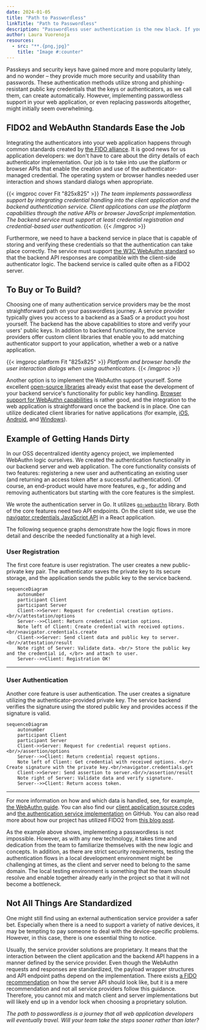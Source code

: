 ```yaml
---
date: 2024-01-05
title: "Path to Passwordless"
linkTitle: "Path to Passwordless"
description: "Passwordless user authentication is the new black. If your web application still uses password-based authentication, it is worthwhile to familiarize yourself with this new technology. Luckily, one can already choose a variety of proprietary and open-source tooling for experimenting hands-on and even implementing production-ready solutions."
author: Laura Vuorenoja
resources:
  - src: "**.{png,jpg}"
    title: "Image #:counter"
---
```


Passkeys and security keys have gained more and more popularity lately, and no wonder – they provide
much more security and usability than passwords. These authentication methods utilize strong and
phishing-resistant public key credentials that the keys or authenticators, as we call them,
can create automatically. However, implementing passwordless support in your web application,
or even replacing passwords altogether, might initially seem overwhelming.

## FIDO2 and WebAuthn Standards Ease the Job

Integrating the authenticators into your web application happens through common standards
created by [the FIDO alliance](https://fidoalliance.org/). It is good news for us
application developers: we don't have to care about the dirty details of each
authenticator implementation. Our job is to take into use the platform or browser APIs
that enable the creation and use of the authenticator-managed credential.
The operating system or browser handles needed user interaction and shows standard dialogs when appropriate.

{{< imgproc cover Fit "825x825" >}}
<em>The team implements passwordless support by integrating credential handling into
the client application and the backend authentication service. Client applications
can use the platform capabilities through the native APIs or browser JavaScript implementation.
The backend service must support at least credential registration and credential-based user authentication.
</em>
{{< /imgproc >}}

Furthermore, we need to have a backend service in place that is capable of storing and verifying
these credentials so that the authentication can take place correctly. The service must support
[the W3C WebAuthn standard](https://www.w3.org/TR/webauthn/) so that the backend
API responses are compatible with the client-side authenticator logic.
The backend service is called quite often as a FIDO2 server.

## To Buy or To Build?

Choosing one of many authentication service providers may be the most straightforward path on your
passwordless journey. A service provider typically gives you access to a backend as
a SaaS or a product you host yourself. The backend has the above capabilities to store and verify
your users' public keys. In addition to backend functionality, the service providers offer
custom client libraries that enable you to add matching authenticator support to your application,
whether a web or a native application.

{{< imgproc platform Fit "825x825" >}}
<em>Platform and browser handle the user interaction dialogs when using authenticators.</em>
{{< /imgproc >}}

Another option is to implement the WebAuthn support yourself. Some excellent [open-source libraries](https://github.com/herrjemand/awesome-webauthn)
already exist that ease the development of your backend service's functionality for
public key handling. [Browser support for WebAuthn capabilities](https://caniuse.com/webauthn) is
rather good, and the integration to the web application is straightforward
once the backend is in place. One can utilize dedicated
client libraries for native applications (for example,
[iOS](https://developer.apple.com/documentation/authenticationservices/public-private_key_authentication),
[Android](https://developer.android.com/training/sign-in/passkeys), and
[Windows](https://learn.microsoft.com/en-us/windows/security/identity-protection/hello-for-business/webauthn-apis)).

## Example of Getting Hands Dirty

In our OSS decentralized identity agency project, we implemented WebAuthn logic ourselves.
We created the authentication functionality in our backend server and web application.
The core functionality consists of two features: registering a new user and authenticating
an existing user (and returning an access token after a successful authentication). Of course,
an end-product would have more features, e.g., for adding and removing authenticators
but starting with the core features is the simplest.

We wrote the authentication server in Go.
It utilizes [`go-webauthn`](https://github.com/go-webauthn/webauthn) library.
Both of the core features need two API endpoints.
On the client side, we use
the [navigator credentials JavaScript API](https://w3c.github.io/webappsec-credential-management/#framework-credential-management)
in a React application.

The following sequence graphs demonstrate how the logic flows in more detail
and describe the needed functionality at a high level.

### User Registration

The first core feature is user registration. The user creates a new public-private key pair.
The authenticator saves the private key to its secure storage,
and the application sends the public key to the service backend.

```mermaid
sequenceDiagram
    autonumber
    participant Client
    participant Server
    Client->>Server: Request for credential creation options.<br/>/attestation/options
    Server-->>Client: Return credential creation options.
    Note left of Client: Create credential with received options.<br/>navigator.credentials.create
    Client->>Server: Send client data and public key to server.<br/>/attestation/result
    Note right of Server: Validate data. <br/> Store the public key and the credential id, </br> and attach to user.
    Server-->>Client: Registration OK!
```

***

### User Authentication

Another core feature is user authentication.
The user creates a signature utilizing the authenticator-provided private key.
The service backend verifies the signature using the stored public key and
provides access if the signature is valid.

```mermaid
sequenceDiagram
    autonumber
    participant Client
    participant Server
    Client->>Server: Request for credential request options.<br/>/assertion/options
    Server-->>Client: Return credential request options.
    Note left of Client: Get credential with received options. <br/> Create signature with the private key.<br/>navigator.credentials.get
    Client->>Server: Send assertion to server.<br/>/assertion/result
    Note right of Server: Validate data and verify signature.
    Server-->>Client: Return access token.
```

***

For more information on how and which data is handled, see, for example, [the WebAuthn guide](https://webauthn.guide/#webauthn-api).
You can also find our [client application source codes](https://github.com/findy-network/findy-wallet-pwa/blob/master/src/components/WebauthnLogin.tsx)
and [the authentication service implementation](https://github.com/findy-network/findy-agent-auth/blob/master/main.go)
on GitHub. You can also read more about how our project has utilized FIDO2 from
[this blog post](https://findy-network.github.io/blog/2021/11/09/anchoring-chains-of-trust/).

As the example above shows, implementing a passwordless is not impossible.
However, as with any new technology, it takes time and dedication from the team
to familiarize themselves with the new logic and concepts. In addition,
as there are strict security requirements, testing the authentication flows
in a local development environment might be challenging at times, as the client and server
need to belong to the same domain. The local testing environment is something that the team
should resolve and enable together already early in the project so that it will not become a bottleneck.

## Not All Things Are Standardized

One might still find using an external authentication service provider a safer bet. Especially when
there is a need to support a variety of native devices, it may be tempting to pay someone to deal
with the device-specific problems. However, in this case, there is one essential thing to notice.

Usually, the service provider solutions are proprietary. It means that the interaction between
the client application and the backend API happens in a manner defined by the service provider.
Even though the WebAuthn requests and responses are standardized, the payload wrapper structures
and API endpoint paths depend on the implementation.
There exists [a FIDO recommendation](https://fidoalliance.org/specs/fido-v2.0-rd-20180702/fido-server-v2.0-rd-20180702.html#transport-binding-profile)
on how the server API should look like, but it is a mere recommendation and
not all service providers follow this guidance. Therefore, you cannot mix and match client
and server implementations but will likely end up in a vendor lock when choosing a proprietary solution.

*The path to passwordless is a journey that all web application developers will eventually travel.
Will your team take the steps sooner rather than later?*
